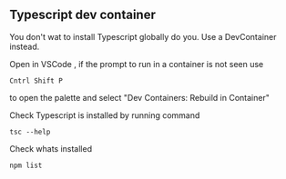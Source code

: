 ## Typescript dev container

You don't wat to install Typescript globally do you. Use a DevContainer instead.


Open in VSCode , if the prompt to run in a container is not seen use

`Cntrl Shift P`

to open the palette and select "Dev Containers: Rebuild in Container"

Check Typescript is installed by running command

`tsc --help`

Check whats installed

`npm list`
